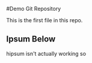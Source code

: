 #Demo Git Repository

This is the first file in this repo.

## Ipsum Below

hipsum isn't actually working so
